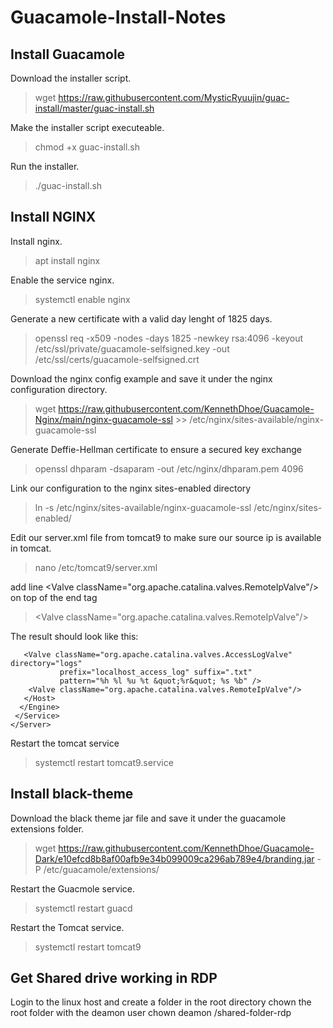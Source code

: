 # Guacamole-Install-Notes

## Install Guacamole
Download the installer script.
>wget https://raw.githubusercontent.com/MysticRyuujin/guac-install/master/guac-install.sh

Make the installer script executeable.
>chmod +x guac-install.sh

Run the installer.
>./guac-install.sh

## Install NGINX
Install nginx.
>apt install nginx

Enable the service nginx.
>systemctl enable nginx

Generate a new certificate with a valid day lenght of 1825 days.
>openssl req -x509 -nodes -days 1825 -newkey rsa:4096 -keyout /etc/ssl/private/guacamole-selfsigned.key -out /etc/ssl/certs/guacamole-selfsigned.crt

Download the nginx config example and save it under the nginx configuration directory.
>wget https://raw.githubusercontent.com/KennethDhoe/Guacamole-Nginx/main/nginx-guacamole-ssl >> /etc/nginx/sites-available/nginx-guacamole-ssl

Generate Deffie-Hellman certificate to ensure a secured key exchange
>openssl dhparam -dsaparam -out /etc/nginx/dhparam.pem 4096

Link our configuration to the nginx sites-enabled directory
>ln -s /etc/nginx/sites-available/nginx-guacamole-ssl /etc/nginx/sites-enabled/

Edit our server.xml file from tomcat9 to make sure our source ip is available in tomcat.
>nano /etc/tomcat9/server.xml

add line \<Valve className="org.apache.catalina.valves.RemoteIpValve"/> on top of the end tag  </host>
>\<Valve className="org.apache.catalina.valves.RemoteIpValve"/>

The result should look like this:

       <Valve className="org.apache.catalina.valves.AccessLogValve" directory="logs"
               prefix="localhost_access_log" suffix=".txt"
               pattern="%h %l %u %t &quot;%r&quot; %s %b" />
        <Valve className="org.apache.catalina.valves.RemoteIpValve"/>
       </Host>
      </Engine>
     </Service>
    </Server>

Restart the tomcat service
>systemctl restart tomcat9.service

## Install black-theme

Download the black theme jar file and save it under the guacamole extensions folder.
>wget https://raw.githubusercontent.com/KennethDhoe/Guacamole-Dark/e10efcd8b8af00afb9e34b099009ca296ab789e4/branding.jar -P /etc/guacamole/extensions/

Restart the Guacmole service.
>systemctl restart guacd

Restart the Tomcat service.
>systemctl restart tomcat9


## Get Shared drive working in RDP

Login to the linux host and create a folder in the root directory
chown the root folder with the deamon user
chown deamon /shared-folder-rdp

